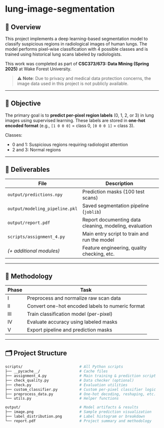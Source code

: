 # lung-image-segmentation

## 📌 Overview

This project implements a deep learning-based segmentation model to classify suspicious regions in radiological images of human lungs. The model performs pixel-wise classification with 4 possible classes and is trained using historical lung scans labeled by radiologists.

This work was completed as part of **CSC373/673: Data Mining (Spring 2025)** at Wake Forest University.

> ⚠️ **Note**: Due to privacy and medical data protection concerns, the image data used in this project is not publicly available.

---

## 🧠 Objective

The primary goal is to **predict per-pixel region labels** (0, 1, 2, or 3) in lung images using supervised learning. These labels are stored in **one-hot encoded format** (e.g., `[1 0 0 0]` = class 0, `[0 0 0 1]` = class 3).

Classes:
- 0 and 1: Suspicious regions requiring radiologist attention
- 2 and 3: Normal regions

---

## 🎯 Deliverables

| File                                | Description                                     |
|-------------------------------------|-------------------------------------------------|
| `output/predictions.npy`           | Prediction masks (100 test scans)              |
| `output/modeling_pipeline.pkl`     | Saved segmentation pipeline (`joblib`)         |
| `output/report.pdf`                | Report documenting data cleaning, modeling, evaluation |
| `scripts/assignment_4.py`          | Main entry script to train and run the model   |
| *(+ additional modules)*           | Feature engineering, quality checking, etc.    |

---

## 🧠 Methodology

| Phase | Task                                     |
|-------|------------------------------------------|
| I     | Preprocess and normalize raw scan data   |
| II    | Convert one-hot encoded labels to numeric format |
| III   | Train classification model (per-pixel)   |
| IV    | Evaluate accuracy using labeled masks    |
| V     | Export pipeline and prediction masks     |

---

## 🗂️ Project Structure

```bash
scripts/                          # All Python scripts
├── __pycache__/                  # Cache files
├── assignment_4.py               # Main training & prediction script
├── check_quality.py              # Data checker (optional)
├── check.py                      # Evaluation utilities
├── custom_classifier.py          # Custom per-pixel classifier logic
├── preprocess_data.py            # One-hot decoding, reshaping, etc.
└── utils.py                      # Helper functions

output/                           # Model artifacts & results
├── image.png                     # Sample prediction visualization
├── label_distribution.png        # Label histogram or breakdown
└── report.pdf                    # Project summary and methodology

